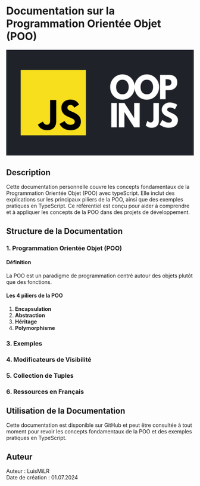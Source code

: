 # Documentation sur la Programmation Orientée Objet (POO)

![Oop Logo](images/oop_logo.png)

## Description

Cette documentation personnelle couvre les concepts fondamentaux de la Programmation Orientée Objet (POO) avec typeScript. Elle inclut des explications sur les principaux piliers de la POO, ainsi que des exemples pratiques en TypeScript. Ce référentiel est conçu pour aider à comprendre et à appliquer les concepts de la POO dans des projets de développement.

## Structure de la Documentation

### 1. Programmation Orientée Objet (POO)

#### Définition

La POO est un paradigme de programmation centré autour des objets plutôt que des fonctions.

#### Les 4 piliers de la POO

1. **Encapsulation**
2. **Abstraction**
3. **Héritage**
4. **Polymorphisme**

### 3. Exemples

### 4. Modificateurs de Visibilité

### 5. Collection de Tuples

### 6. Ressources en Français

## Utilisation de la Documentation

Cette documentation est disponible sur GitHub et peut être consultée à tout moment pour revoir les concepts fondamentaux de la POO et des exemples pratiques en TypeScript.

## Auteur

Auteur : LuisMiLR  
Date de création : 01.07.2024
